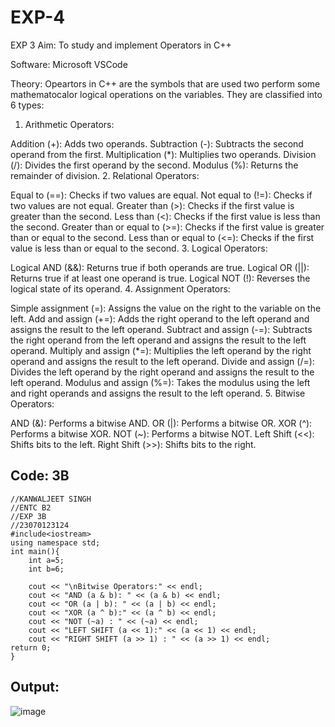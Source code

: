 # EXP-4
EXP 3
Aim:
To study and implement Operators in C++

Software:
Microsoft VSCode

Theory:
Opeartors in C++ are the symbols that are used two perform some mathematocalor logical operations on the variables. They are classified into 6 types:

1. Arithmetic Operators:

Addition (+): Adds two operands.
Subtraction (-): Subtracts the second operand from the first.
Multiplication (*): Multiplies two operands.
Division (/): Divides the first operand by the second.
Modulus (%): Returns the remainder of division.
2. Relational Operators:

Equal to (==): Checks if two values are equal.
Not equal to (!=): Checks if two values are not equal.
Greater than (>): Checks if the first value is greater than the second.
Less than (<): Checks if the first value is less than the second.
Greater than or equal to (>=): Checks if the first value is greater than or equal to the second.
Less than or equal to (<=): Checks if the first value is less than or equal to the second.
3. Logical Operators:

Logical AND (&&): Returns true if both operands are true.
Logical OR (||): Returns true if at least one operand is true.
Logical NOT (!): Reverses the logical state of its operand.
4. Assignment Operators:

Simple assignment (=): Assigns the value on the right to the variable on the left.
Add and assign (+=): Adds the right operand to the left operand and assigns the result to the left operand.
Subtract and assign (-=): Subtracts the right operand from the left operand and assigns the result to the left operand.
Multiply and assign (*=): Multiplies the left operand by the right operand and assigns the result to the left operand.
Divide and assign (/=): Divides the left operand by the right operand and assigns the result to the left operand.
Modulus and assign (%=): Takes the modulus using the left and right operands and assigns the result to the left operand.
5. Bitwise Operators:

AND (&): Performs a bitwise AND.
OR (|): Performs a bitwise OR.
XOR (^): Performs a bitwise XOR.
NOT (~): Performs a bitwise NOT.
Left Shift (<<): Shifts bits to the left.
Right Shift (>>): Shifts bits to the right.

## Code: 3B
```
//KANWALJEET SINGH
//ENTC B2
//EXP 3B
//23070123124
#include<iostream>
using namespace std;
int main(){
    int a=5;
    int b=6;
    
    cout << "\nBitwise Operators:" << endl;
    cout << "AND (a & b): " << (a & b) << endl;
    cout << "OR (a | b): " << (a | b) << endl;
    cout << "XOR (a ^ b):" << (a ^ b) << endl;
    cout << "NOT (~a) : " << (~a) << endl;
    cout << "LEFT SHIFT (a << 1):" << (a << 1) << endl;
    cout << "RIGHT SHIFT (a >> 1) : " << (a >> 1) << endl;
return 0;
}

```
## Output:
![image](https://github.com/user-attachments/assets/470c3df3-1a7b-4d9f-9075-229f0f4eeeda)
